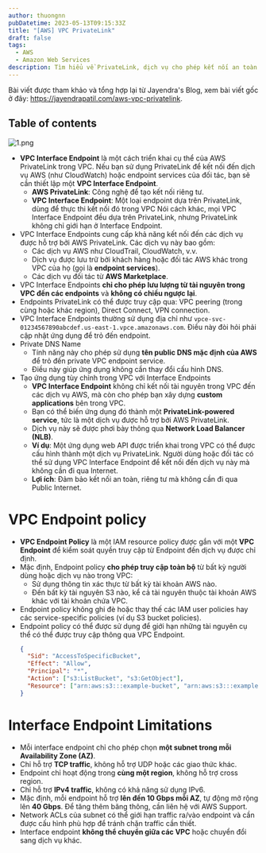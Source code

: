 ```yaml
---
author: thuongnn
pubDatetime: 2023-05-13T09:15:33Z
title: "[AWS] VPC PrivateLink"
draft: false
tags:
  - AWS
  - Amazon Web Services
description: Tìm hiểu về PrivateLink, dịch vụ cho phép kết nối an toàn giữa VPC và các dịch vụ AWS.
---
```


Bài viết được tham khảo và tổng hợp lại từ Jayendra's Blog, xem bài viết gốc ở đây: https://jayendrapatil.com/aws-vpc-privatelink.

## Table of contents

![1.png](@/assets/images/networking/vpc-privatelink/1.png)

- **VPC Interface Endpoint** là một cách triển khai cụ thể của AWS PrivateLink trong VPC. Nếu bạn sử dụng PrivateLink để kết nối đến dịch vụ AWS (như CloudWatch) hoặc endpoint services của đối tác, bạn sẽ cần thiết lập một **VPC Interface Endpoint**.
  - **AWS PrivateLink**: Công nghệ để tạo kết nối riêng tư.
  - **VPC Interface Endpoint**: Một loại endpoint dựa trên PrivateLink, dùng để thực thi kết nối đó trong VPC
  Nói cách khác, mọi VPC Interface Endpoint đều dựa trên PrivateLink, nhưng PrivateLink không chỉ giới hạn ở Interface Endpoint.
- VPC Interface Endpoints cung cấp khả năng kết nối đến các dịch vụ được hỗ trợ bởi AWS PrivateLink. Các dịch vụ này bao gồm:
  - Các dịch vụ AWS như CloudTrail, CloudWatch, v.v.
  - Dịch vụ được lưu trữ bởi khách hàng hoặc đối tác AWS khác trong VPC của họ (gọi là **endpoint services**).
  - Các dịch vụ đối tác từ **AWS Marketplace**.
- VPC Interface Endpoints **chỉ cho phép lưu lượng từ tài nguyên trong VPC đến các endpoints** và **không có chiều ngược lại**.
- Endpoints PrivateLink có thể được truy cập qua: VPC peering (trong cùng hoặc khác region), Direct Connect, VPN connection.
- VPC Interface Endpoints thường sử dụng địa chỉ như `vpce-svc-01234567890abcdef.us-east-1.vpce.amazonaws.com`. Điều này đòi hỏi phải cập nhật ứng dụng để trỏ đến endpoint.
- Private DNS Name
  - Tính năng này cho phép sử dụng **tên public DNS mặc định của AWS** để trỏ đến private VPC endpoint service.
  - Điều này giúp ứng dụng không cần thay đổi cấu hình DNS.
- Tạo ứng dụng tùy chỉnh trong VPC với Interface Endpoints
  - **VPC Interface Endpoint** không chỉ kết nối tài nguyên trong VPC đến các dịch vụ AWS, mà còn cho phép bạn xây dựng **custom applications** bên trong VPC.
  - Bạn có thể biến ứng dụng đó thành một **PrivateLink-powered service**, tức là một dịch vụ được hỗ trợ bởi AWS PrivateLink.
  - Dịch vụ này sẽ được phơi bày thông qua **Network Load Balancer (NLB)**.
  - **Ví dụ**: Một ứng dụng web API được triển khai trong VPC có thể được cấu hình thành một dịch vụ PrivateLink. Người dùng hoặc đối tác có thể sử dụng VPC Interface Endpoint để kết nối đến dịch vụ này mà không cần đi qua Internet.
  - **Lợi ích**: Đảm bảo kết nối an toàn, riêng tư mà không cần đi qua Public Internet.

# VPC Endpoint policy

- **VPC Endpoint Policy** là một IAM resource policy được gắn với một **VPC Endpoint** để kiểm soát quyền truy cập từ Endpoint đến dịch vụ được chỉ định.
- Mặc định, Endpoint policy **cho phép truy cập toàn bộ** từ bất kỳ người dùng hoặc dịch vụ nào trong VPC:
  - Sử dụng thông tin xác thực từ bất kỳ tài khoản AWS nào.
  - Đến bất kỳ tài nguyên S3 nào, kể cả tài nguyên thuộc tài khoản AWS khác với tài khoản chứa VPC.
- Endpoint policy không ghi đè hoặc thay thế các IAM user policies hay các service-specific policies (ví dụ S3 bucket policies).
- Endpoint policy có thể được sử dụng để giới hạn những tài nguyên cụ thể có thể được truy cập thông qua VPC Endpoint.
  ```json
  {
    "Sid": "AccessToSpecificBucket",
    "Effect": "Allow",
    "Principal": "*",
    "Action": ["s3:ListBucket", "s3:GetObject"],
    "Resource": ["arn:aws:s3:::example-bucket", "arn:aws:s3:::example-bucket/*"]
  }
  ```

# Interface Endpoint Limitations

- Mỗi interface endpoint chỉ cho phép chọn **một subnet trong mỗi Availability Zone (AZ)**.
- Chỉ hỗ trợ **TCP traffic**, không hỗ trợ UDP hoặc các giao thức khác.
- Endpoint chỉ hoạt động trong **cùng một region**, không hỗ trợ cross region.
- Chỉ hỗ trợ **IPv4 traffic**, không có khả năng sử dụng IPv6.
- Mặc định, mỗi endpoint hỗ trợ **lên đến 10 Gbps mỗi AZ**, tự động mở rộng lên **40 Gbps**. Để tăng thêm băng thông, cần liên hệ với AWS Support.
- Network ACLs của subnet có thể giới hạn traffic ra/vào endpoint và cần được cấu hình phù hợp để tránh chặn traffic cần thiết.
- Interface endpoint **không thể chuyển giữa các VPC** hoặc chuyển đổi sang dịch vụ khác.
